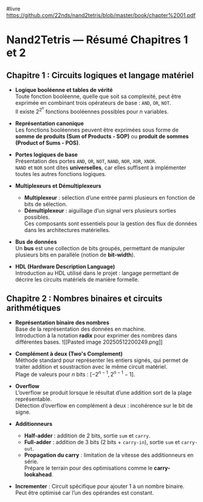 #livre 
https://github.com/22nds/nand2tetris/blob/master/book/chapter%2001.pdf
# Nand2Tetris — Résumé Chapitres 1 et 2

## Chapitre 1 : Circuits logiques et langage matériel

- **Logique booléenne et tables de vérité**  
  Toute fonction booléenne, quelle que soit sa complexité, peut être exprimée en combinant trois opérateurs de base : `AND`, `OR`, `NOT`.  
  Il existe $2^{2^n}$ fonctions booléennes possibles pour $n$ variables.

- **Représentation canonique**  
  Les fonctions booléennes peuvent être exprimées sous forme de **somme de produits (Sum of Products - SOP)** ou **produit de sommes (Product of Sums - POS)**.  

- **Portes logiques de base**  
  Présentation des portes `AND`, `OR`, `NOT`, `NAND`, `NOR`, `XOR`, `XNOR`.  
  `NAND` et `NOR` sont dites **universelles**, car elles suffisent à implémenter toutes les autres fonctions logiques.

- **Multiplexeurs et Démultiplexeurs**  
  - **Multiplexeur** : sélection d’une entrée parmi plusieurs en fonction de bits de sélection.  
  - **Démultiplexeur** : aiguillage d’un signal vers plusieurs sorties possibles.  
  Ces composants sont essentiels pour la gestion des flux de données dans les architectures matérielles.

- **Bus de données**  
  Un **bus** est une collection de bits groupés, permettant de manipuler plusieurs bits en parallèle (notion de **bit-width**).

- **HDL (Hardware Description Language)**  
  Introduction au HDL utilisé dans le projet : langage permettant de décrire les circuits matériels de manière formelle.

## Chapitre 2 : Nombres binaires et circuits arithmétiques

- **Représentation binaire des nombres**  
  Base de la représentation des données en machine.  
  Introduction à la notation **radix** pour exprimer des nombres dans différentes bases.
![[Pasted image 20250512200249.png]]
- **Complément à deux (Two's Complement)**  
  Méthode standard pour représenter les entiers signés, qui permet de traiter addition et soustraction avec le même circuit matériel.  
  Plage de valeurs pour $n$ bits : $[-2^{n-1}, 2^{n-1} - 1]$.

- **Overflow**  
  L’overflow se produit lorsque le résultat d’une addition sort de la plage représentable.  
  Détection d’overflow en complément à deux : incohérence sur le bit de signe.

- **Additionneurs**  
  - **Half-adder** : addition de 2 bits, sortie `sum` et `carry`.  
  - **Full-adder** : addition de 3 bits (2 bits + `carry-in`), sortie `sum` et `carry-out`.  
  - **Propagation du carry** : limitation de la vitesse des additionneurs en série.  
    Prépare le terrain pour des optimisations comme le **carry-lookahead**.
- **Incrementer** : Circuit spécifique pour ajouter 1 à un nombre binaire.  
  Peut être optimisé car l’un des opérandes est constant.
